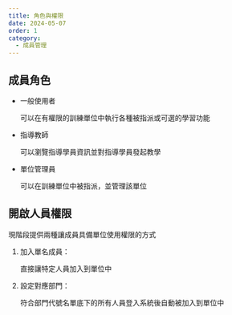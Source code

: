 ```yaml
---
title: 角色與權限
date: 2024-05-07
order: 1
category:
  - 成員管理
---
```


## 成員角色

- 一般使用者

  可以在有權限的訓練單位中執行各種被指派或可選的學習功能

- 指導教師

  可以瀏覽指導學員資訊並對指導學員發起教學

- 單位管理員

  可以在訓練單位中被指派，並管理該單位

## 開啟人員權限

現階段提供兩種讓成員具備單位使用權限的方式

1. 加入單名成員：

   直接讓特定人員加入到單位中

2. 設定對應部門：

   符合部門代號名單底下的所有人員登入系統後自動被加入到單位中
